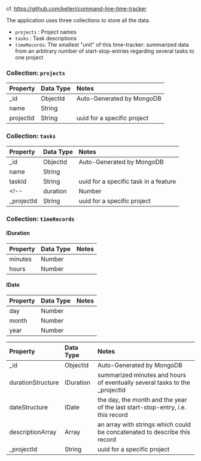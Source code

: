 cf. https://github.com/kellerj/command-line-time-tracker

The application uses three collections to store all the data.

* `projects` : Project names
* `tasks` : Task descriptions
* `timeRecords`: The smallest "unit" of this time-tracker: summarized data from an arbitrary number of start-stop-entries regarding several tasks to one project

### Collection: `projects`

| Property  | Data Type | Notes                       |
|:----------|:----------|:----------------------------|
| _id       | ObjectId  | Auto-Generated by MongoDB   |
| name      | String    |                             |
| projectId | String    | uuid for a specific project |

### Collection: `tasks`

| Property      | Data Type | Notes                                         |
|:--------------|:----------|:----------------------------------------------|
| _id           | ObjectId  | Auto-Generated by MongoDB                     |
| name          | String    |                                               |
| taskId        | String    | uuid for a specific task in a feature         |
<!--| duration      | Number    | the (current) summarized duration in minutes  |-->
| _projectId    | String    | uuid for a specific project                   |

### Collection: `timeRecords`

#### IDuration
| Property      | Data Type | Notes                                         |
|:--------------|:----------|:----------------------------------------------|
| minutes       | Number    |                                               |
| hours         | Number    |                                               |

#### IDate
| Property      | Data Type | Notes                                         |
|:--------------|:----------|:----------------------------------------------|
| day           | Number    |                                               |
| month         | Number    |                                               |
| year         | Number    |                                               |

| Property          | Data Type | Notes                                                                          |
|:------------------|:----------|:-------------------------------------------------------------------------------|
| _id               | ObjectId  | Auto-Generated by MongoDB                                                      |
| durationStructure | IDuration | summarized minutes and hours of eventually several tasks to the _projectId     |
| dateStructure     | IDate     | the day, the month and the year of the last start-stop-entry, i.e. this record |
| descriptionArray  | Array     | an array with strings which could be concatenated to describe this record      |
| _projectId        | String    | uuid for a specific project                                                    |
